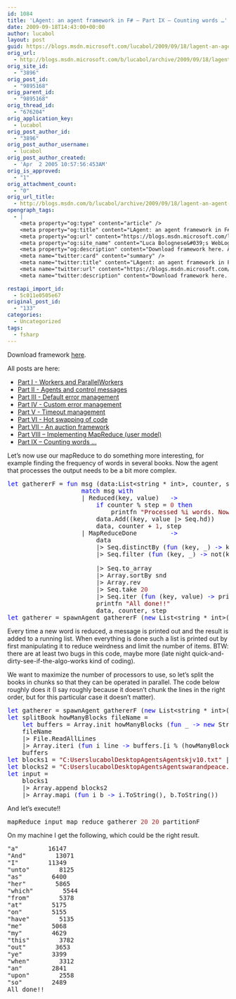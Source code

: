 ```yaml
---
id: 1084
title: 'LAgent: an agent framework in F# – Part IX – Counting words …'
date: 2009-09-18T14:43:00+00:00
author: lucabol
layout: post
guid: https://blogs.msdn.microsoft.com/lucabol/2009/09/18/lagent-an-agent-framework-in-f-part-ix-counting-words/
orig_url:
  - http://blogs.msdn.microsoft.com/b/lucabol/archive/2009/09/18/lagent-an-agent-framework-in-f-part-ix-counting-words.aspx
orig_site_id:
  - "3896"
orig_post_id:
  - "9895168"
orig_parent_id:
  - "9895168"
orig_thread_id:
  - "676204"
orig_application_key:
  - lucabol
orig_post_author_id:
  - "3896"
orig_post_author_username:
  - lucabol
orig_post_author_created:
  - 'Apr  2 2005 10:57:56:453AM'
orig_is_approved:
  - "1"
orig_attachment_count:
  - "0"
orig_url_title:
  - http://blogs.msdn.com/b/lucabol/archive/2009/09/18/lagent-an-agent-framework-in-f-part-ix-counting-words.aspx
opengraph_tags:
  - |
    <meta property="og:type" content="article" />
    <meta property="og:title" content="LAgent: an agent framework in F# &ndash; Part IX &ndash; Counting words &hellip;" />
    <meta property="og:url" content="https://blogs.msdn.microsoft.com/lucabol/2009/09/18/lagent-an-agent-framework-in-f-part-ix-counting-words/" />
    <meta property="og:site_name" content="Luca Bolognese&#039;s WebLog" />
    <meta property="og:description" content="Download framework here. All posts are here: Part I  - Workers and ParallelWorkers Part II  - Agents and control messages Part III  - Default error management Part IV  - Custom error management Part V  - Timeout management Part VI  - Hot swapping of code Part VII  - An auction framework Part VIII – Implementing MapReduce..." />
    <meta name="twitter:card" content="summary" />
    <meta name="twitter:title" content="LAgent: an agent framework in F# &ndash; Part IX &ndash; Counting words &hellip;" />
    <meta name="twitter:url" content="https://blogs.msdn.microsoft.com/lucabol/2009/09/18/lagent-an-agent-framework-in-f-part-ix-counting-words/" />
    <meta name="twitter:description" content="Download framework here. All posts are here: Part I  - Workers and ParallelWorkers Part II  - Agents and control messages Part III  - Default error management Part IV  - Custom error management Part V  - Timeout management Part VI  - Hot swapping of code Part VII  - An auction framework Part VIII – Implementing MapReduce..." />
    
restapi_import_id:
  - 5c011e0505e67
original_post_id:
  - "133"
categories:
  - Uncategorized
tags:
  - fsharp
---
```

Download framework [here](http://code.msdn.microsoft.com/LAgent).

All posts are here:

  * [Part I  - Workers and ParallelWorkers](http://blogs.msdn.com/lucabol/archive/2009/05/29/lagent-an-agent-framework-in-f-part-i-workers-and-parallelworkers.aspx) 
  * [Part II  - Agents and control messages](http://blogs.msdn.com/lucabol/archive/2009/06/05/lagent-an-agent-framework-in-f-part-ii-agents-and-control-messages.aspx) 
  * [Part III  - Default error management](http://blogs.msdn.com/lucabol/archive/2009/06/12/lagent-an-agent-framework-in-f-part-iii-default-error-management.aspx) 
  * [Part IV  - Custom error management](http://blogs.msdn.com/lucabol/archive/2009/06/19/lagent-an-agent-framework-in-f-part-iv-custom-error-management.aspx) 
  * [Part V  - Timeout management](http://blogs.msdn.com/lucabol/archive/2009/06/26/lagent-an-agent-framework-in-f-part-v-timeout-management.aspx) 
  * [Part VI  - Hot swapping of code](http://blogs.msdn.com/lucabol/archive/2009/07/03/lagent-an-agent-framework-in-f-part-vi-hot-swapping-of-code-and-something-silly.aspx) 
  * [Part VII  - An auction framework](http://blogs.msdn.com/lucabol/archive/2009/07/10/lagent-an-agent-framework-in-f-part-vii-an-auction-application.aspx) 
  * [Part VIII – Implementing MapReduce (user model)](http://blogs.msdn.com/lucabol/archive/2009/09/04/lagent-an-agent-framework-in-f-part-viii-implementing-mapreduce-user-model.aspx) 
  * [Part IX – Counting words …](http://blogs.msdn.com/lucabol/archive/2009/09/18/lagent-an-agent-framework-in-f-part-ix-counting-words.aspx) 



Let’s now use our mapReduce to do something more interesting, for example finding the frequency of words in several books. Now the agent that processes the output needs to be a bit more complex.

<pre class="code"><span style="color:blue;">let </span>gathererF = <span style="color:blue;">fun </span>msg (data:List&lt;string * int&gt;, counter, step) <span style="color:blue;">-&gt;
                    match </span>msg <span style="color:blue;">with
                    </span>| Reduced(key, value)   <span style="color:blue;">-&gt;
                        if </span>counter % step = <span style="color:brown;">0 </span><span style="color:blue;">then
                            </span>printfn <span style="color:maroon;">"Processed %i words. Now processing %s" </span>counter key
                        data.Add((key, value |&gt; Seq.hd))
                        data, counter + <span style="color:brown;">1</span>, step
                    | MapReduceDone         <span style="color:blue;">-&gt;
                        </span>data
                        |&gt; Seq.distinctBy (<span style="color:blue;">fun </span>(key, _) <span style="color:blue;">-&gt; </span>key.ToLower())
                        |&gt; Seq.filter (<span style="color:blue;">fun </span>(key, _) <span style="color:blue;">-&gt; </span>not(key = <span style="color:maroon;">"" </span>|| key = <span style="color:maroon;">""" </span>||<br />                                                             (fst (Double.TryParse(key)))))
                        |&gt; Seq.to_array
                        |&gt; Array.sortBy snd
                        |&gt; Array.rev
                        |&gt; Seq.take <span style="color:brown;">20
                        </span>|&gt; Seq.iter (<span style="color:blue;">fun </span>(key, value) <span style="color:blue;">-&gt; </span>printfn <span style="color:maroon;">"%Att%A" </span>key value)
                        printfn <span style="color:maroon;">"All done!!"
                        </span>data, counter, step
<span style="color:blue;">let </span>gatherer = spawnAgent gathererF (<span style="color:blue;">new </span>List&lt;string * int&gt;(), <span style="color:brown;"></span>, <span style="color:brown;">1000</span>)</pre>



Every time a new word is reduced, a message is printed out and the result is added to a running list. When everything is done such a list is printed out by first manipulating it to reduce weirdness and limit the number of items. BTW: there are at least two bugs in this code, maybe more (late night quick-and-dirty-see-if-the-algo-works kind of coding).

We want to maximize the number of processors to use, so let’s split the books in chunks so that they can be operated in parallel. The code below roughly does it (I say roughly because it doesn’t chunk the lines in the right order, but for this particular case it doesn’t matter).

<pre class="code"><span style="color:blue;">let </span>gatherer = spawnAgent gathererF (<span style="color:blue;">new </span>List&lt;string * int&gt;(), <span style="color:brown;"></span>, <span style="color:brown;">1000</span>)
<span style="color:blue;">let </span>splitBook howManyBlocks fileName =
    <span style="color:blue;">let </span>buffers = Array.init howManyBlocks (<span style="color:blue;">fun </span>_ <span style="color:blue;">-&gt; new </span>StringBuilder())
    fileName
    |&gt; File.ReadAllLines
    |&gt; Array.iteri (<span style="color:blue;">fun </span>i line <span style="color:blue;">-&gt; </span>buffers.[i % (howManyBlocks)].Append(line) |&gt; ignore)
    buffers
<span style="color:blue;">let </span>blocks1 = <span style="color:maroon;">"C:UserslucabolDesktopAgentsAgentskjv10.txt" </span>|&gt; splitBook <span style="color:brown;">100
</span><span style="color:blue;">let </span>blocks2 = <span style="color:maroon;">"C:UserslucabolDesktopAgentsAgentswarandpeace.txt" </span>|&gt; splitBook <span style="color:brown;">100
</span><span style="color:blue;">let </span>input =
    blocks1
    |&gt; Array.append blocks2
    |&gt; Array.mapi (<span style="color:blue;">fun </span>i b <span style="color:blue;">-&gt; </span>i.ToString(), b.ToString())</pre>

And let’s execute!!

<pre class="code">mapReduce input map reduce gatherer <span style="color:brown;">20 20 </span>partitionF</pre>

On my machine I get the following, which could be the right result.

<pre class="code">"a"        16147
"And"        13071
"I"        11349
"unto"        8125
"as"        6400
"her"        5865
"which"        5544
"from"        5378
"at"        5175
"on"        5155
"have"        5135
"me"        5068
"my"        4629
"this"        3782
"out"        3653
"ye"        3399
"when"        3312
"an"        2841
"upon"        2558
"so"        2489
All done!!</pre>

